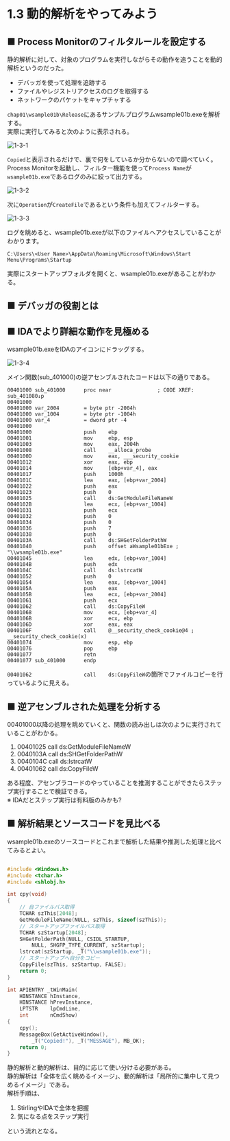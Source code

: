 # 1.3 動的解析をやってみよう
## ■ Process Monitorのフィルタルールを設定する
静的解析に対して、対象のプログラムを実行しながらその動作を追うことを動的解析というのだった。  
- デバッガを使って処理を追跡する
- ファイルやレジストリアクセスのログを取得する
- ネットワークのパケットをキャプチャする

`chap01\wsample01b\Release`にあるサンプルプログラムwsample01b.exeを解析する。  
実際に実行してみると次のように表示される。  
  
![1-3-1](./images/1-3-1.png)
  
`Copied`と表示されるだけで、裏で何をしているか分からないので調べていく。  
Process Monitorを起動し、フィルター機能を使って`Process Name`が`wsample01b.exe`であるログのみに絞って出力する。  
  
![1-3-2](./images/1-3-2.png)
  
次に`Operation`が`CreateFile`であるという条件も加えてフィルターする。  
  
![1-3-3](./images/1-3-3.png)
  
ログを眺めると、wsample01b.exeが以下のファイルへアクセスしていることがわかります。
```
C:\Users\<User Name>\AppData\Roaming\Microsoft\Windows\Start Menu\Programs\Startup
```
実際にスタートアップフォルダを開くと、wsample01b.exeがあることがわかる。

## ■ デバッガの役割とは
## ■ IDAでより詳細な動作を見極める
wsample01b.exeをIDAのアイコンにドラッグする。 
  
![1-3-4](./images/1-3-4.png)
  
メイン関数(sub_401000)の逆アセンブルされたコードは以下の通りである。
```
00401000 sub_401000      proc near               ; CODE XREF: sub_401080↓p
00401000
00401000 var_2004        = byte ptr -2004h
00401000 var_1004        = byte ptr -1004h
00401000 var_4           = dword ptr -4
00401000
00401000                 push    ebp
00401001                 mov     ebp, esp
00401003                 mov     eax, 2004h
00401008                 call    __alloca_probe
0040100D                 mov     eax, ___security_cookie
00401012                 xor     eax, ebp
00401014                 mov     [ebp+var_4], eax
00401017                 push    1000h
0040101C                 lea     eax, [ebp+var_2004]
00401022                 push    eax
00401023                 push    0
00401025                 call    ds:GetModuleFileNameW
0040102B                 lea     ecx, [ebp+var_1004]
00401031                 push    ecx
00401032                 push    0
00401034                 push    0
00401036                 push    7
00401038                 push    0
0040103A                 call    ds:SHGetFolderPathW
00401040                 push    offset aWsample01bExe ; "\\wsample01b.exe"
00401045                 lea     edx, [ebp+var_1004]
0040104B                 push    edx
0040104C                 call    ds:lstrcatW
00401052                 push    0
00401054                 lea     eax, [ebp+var_1004]
0040105A                 push    eax
0040105B                 lea     ecx, [ebp+var_2004]
00401061                 push    ecx
00401062                 call    ds:CopyFileW
00401068                 mov     ecx, [ebp+var_4]
0040106B                 xor     ecx, ebp
0040106D                 xor     eax, eax
0040106F                 call    @__security_check_cookie@4 ; __security_check_cookie(x)
00401074                 mov     esp, ebp
00401076                 pop     ebp
00401077                 retn
00401077 sub_401000      endp
```
`00401062                 call    ds:CopyFileW`の箇所でファイルコピーを行っているように見える。

## ■ 逆アセンブルされた処理を分析する
00401000以降の処理を眺めていくと、関数の読み出しは次のように実行されていることがわかる。
1. 00401025                 call    ds:GetModuleFileNameW
2. 0040103A                 call    ds:SHGetFolderPathW
3. 0040104C                 call    ds:lstrcatW
4. 00401062                 call    ds:CopyFileW

ある程度、アセンブラコードのやっていることを推測することができたらステップ実行することで検証できる。  
※ IDAだとステップ実行は有料版のみかも?

## ■ 解析結果とソースコードを見比べる
wsample01b.exeのソースコードとこれまで解析した結果や推測した処理と比べてみるとよい。
```cpp

#include <Windows.h>
#include <tchar.h>
#include <shlobj.h>

int cpy(void)
{
	// 自ファイルパス取得
	TCHAR szThis[2048];
	GetModuleFileName(NULL, szThis, sizeof(szThis));
	// スタートアップファイルパス取得
	TCHAR szStartup[2048];
	SHGetFolderPath(NULL, CSIDL_STARTUP, 
		NULL, SHGFP_TYPE_CURRENT, szStartup);
	lstrcat(szStartup, _T("\\wsample01b.exe"));
	// スタートアップへ自分をコピー
	CopyFile(szThis, szStartup, FALSE);
	return 0;
}

int APIENTRY _tWinMain(
	HINSTANCE hInstance, 
	HINSTANCE hPrevInstance, 
	LPTSTR    lpCmdLine, 
	int       nCmdShow)
{
	cpy();
	MessageBox(GetActiveWindow(), 
		_T("Copied!"), _T("MESSAGE"), MB_OK);
	return 0;
}
```
静的解析と動的解析は、目的に応じて使い分ける必要がある。  
静的解析は「全体を広く眺めるイメージ」、動的解析は「局所的に集中して見つめるイメージ」である。  
解析手順は、
1. StirlingやIDAで全体を把握
2. 気になる点をステップ実行

という流れとなる。
